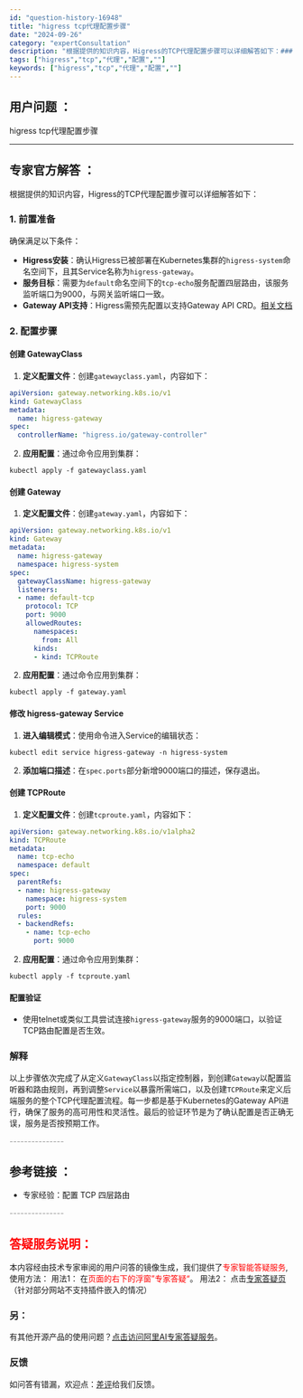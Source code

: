 ```yaml
---
id: "question-history-16948"
title: "higress tcp代理配置步骤"
date: "2024-09-26"
category: "expertConsultation"
description: "根据提供的知识内容，Higress的TCP代理配置步骤可以详细解答如下：### 1. **前置准备**确保满足以下条件：- **Higress安装**：确认Higress已被部署在Kubernetes集群的`higress-system`命名空间下，且其Service名称为`higress-gate"
tags: ["higress","tcp","代理","配置",""]
keywords: ["higress","tcp","代理","配置",""]
---
```


## 用户问题 ： 
 higress tcp代理配置步骤  

---------------
## 专家官方解答 ：

根据提供的知识内容，Higress的TCP代理配置步骤可以详细解答如下：

### 1. **前置准备**
确保满足以下条件：
- **Higress安装**：确认Higress已被部署在Kubernetes集群的`higress-system`命名空间下，且其Service名称为`higress-gateway`。
- **服务目标**：需要为`default`命名空间下的`tcp-echo`服务配置四层路由，该服务监听端口为9000，与网关监听端口一致。
- **Gateway API支持**：Higress需预先配置以支持Gateway API CRD。[相关文档](https://higress.io/docs/latest/ops/deploy-by-helm/#%E6%94%AF%E6%8C%81-gateway-api-crd%E5%8F%AF%E9%80%89)

### 2. **配置步骤**

#### **创建 GatewayClass**
1. **定义配置文件**：创建`gatewayclass.yaml`，内容如下：

```yaml
apiVersion: gateway.networking.k8s.io/v1
kind: GatewayClass
metadata:
  name: higress-gateway
spec:
  controllerName: "higress.io/gateway-controller"
```
2. **应用配置**：通过命令应用到集群：

```shell
kubectl apply -f gatewayclass.yaml
```

#### **创建 Gateway**
1. **定义配置文件**：创建`gateway.yaml`，内容如下：

```yaml
apiVersion: gateway.networking.k8s.io/v1
kind: Gateway
metadata:
  name: higress-gateway
  namespace: higress-system
spec:
  gatewayClassName: higress-gateway
  listeners:
  - name: default-tcp
    protocol: TCP
    port: 9000
    allowedRoutes:
      namespaces:
        from: All
      kinds:
      - kind: TCPRoute
```
2. **应用配置**：通过命令应用到集群：

```shell
kubectl apply -f gateway.yaml
```

#### **修改 higress-gateway Service**
1. **进入编辑模式**：使用命令进入Service的编辑状态：

```shell
kubectl edit service higress-gateway -n higress-system
```
2. **添加端口描述**：在`spec.ports`部分新增9000端口的描述，保存退出。

#### **创建 TCPRoute**
1. **定义配置文件**：创建`tcproute.yaml`，内容如下：

```yaml
apiVersion: gateway.networking.k8s.io/v1alpha2
kind: TCPRoute
metadata:
  name: tcp-echo
  namespace: default
spec:
  parentRefs:
  - name: higress-gateway
    namespace: higress-system
    port: 9000
  rules:
  - backendRefs:
    - name: tcp-echo
      port: 9000
```
2. **应用配置**：通过命令应用到集群：

```shell
kubectl apply -f tcproute.yaml
```

#### **配置验证**
- 使用telnet或类似工具尝试连接`higress-gateway`服务的9000端口，以验证TCP路由配置是否生效。

### 解释
以上步骤依次完成了从定义`GatewayClass`以指定控制器，到创建`Gateway`以配置监听器和路由规则，再到调整`Service`以暴露所需端口，以及创建`TCPRoute`来定义后端服务的整个TCP代理配置流程。每一步都是基于Kubernetes的Gateway API进行，确保了服务的高可用性和灵活性。最后的验证环节是为了确认配置是否正确无误，服务是否按预期工作。


<font color="#949494">---------------</font> 


## 参考链接 ：

* 专家经验：配置 TCP 四层路由 


 <font color="#949494">---------------</font> 
 


## <font color="#FF0000">答疑服务说明：</font> 

本内容经由技术专家审阅的用户问答的镜像生成，我们提供了<font color="#FF0000">专家智能答疑服务</font>,使用方法：
用法1： 在<font color="#FF0000">页面的右下的浮窗”专家答疑“</font>。
用法2： 点击[专家答疑页](https://answer.opensource.alibaba.com/docs/intro)（针对部分网站不支持插件嵌入的情况）
### 另：


有其他开源产品的使用问题？[点击访问阿里AI专家答疑服务](https://answer.opensource.alibaba.com/docs/intro)。
### 反馈
如问答有错漏，欢迎点：[差评](https://ai.nacos.io/user/feedbackByEnhancerGradePOJOID?enhancerGradePOJOId=16955)给我们反馈。
